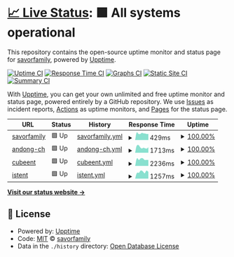 # [📈 Live Status](https://savorfamily.github.io/upptime): <!--live status--> **🟩 All systems operational**

This repository contains the open-source uptime monitor and status page for [savorfamily](https://savorfamily.github.io/upptime), powered by [Upptime](https://github.com/upptime/upptime).

[![Uptime CI](https://github.com/savorfamily/upptime/workflows/Uptime%20CI/badge.svg)](https://github.com/savorfamily/upptime/actions?query=workflow%3A%22Uptime+CI%22)
[![Response Time CI](https://github.com/savorfamily/upptime/workflows/Response%20Time%20CI/badge.svg)](https://github.com/savorfamily/upptime/actions?query=workflow%3A%22Response+Time+CI%22)
[![Graphs CI](https://github.com/savorfamily/upptime/workflows/Graphs%20CI/badge.svg)](https://github.com/savorfamily/upptime/actions?query=workflow%3A%22Graphs+CI%22)
[![Static Site CI](https://github.com/savorfamily/upptime/workflows/Static%20Site%20CI/badge.svg)](https://github.com/savorfamily/upptime/actions?query=workflow%3A%22Static+Site+CI%22)
[![Summary CI](https://github.com/savorfamily/upptime/workflows/Summary%20CI/badge.svg)](https://github.com/savorfamily/upptime/actions?query=workflow%3A%22Summary+CI%22)

With [Upptime](https://upptime.js.org), you can get your own unlimited and free uptime monitor and status page, powered entirely by a GitHub repository. We use [Issues](https://github.com/savorfamily/upptime/issues) as incident reports, [Actions](https://github.com/savorfamily/upptime/actions) as uptime monitors, and [Pages](https://savorfamily.github.io/upptime) for the status page.

<!--start: status pages-->
<!-- This summary is generated by Upptime (https://github.com/upptime/upptime) -->
<!-- Do not edit this manually, your changes will be overwritten -->
<!-- prettier-ignore -->
| URL | Status | History | Response Time | Uptime |
| --- | ------ | ------- | ------------- | ------ |
| <img alt="" src="https://icons.duckduckgo.com/ip3/www.savorfamily.com.ico" height="13"> [savorfamily](http://www.savorfamily.com) | 🟩 Up | [savorfamily.yml](https://github.com/savorfamily/upptime/commits/HEAD/history/savorfamily.yml) | <details><summary><img alt="Response time graph" src="./graphs/savorfamily/response-time-week.png" height="20"> 429ms</summary><br><a href="https://savorfamily.github.io/upptime/history/savorfamily"><img alt="Response time 521" src="https://img.shields.io/endpoint?url=https%3A%2F%2Fraw.githubusercontent.com%2Fsavorfamily%2Fupptime%2FHEAD%2Fapi%2Fsavorfamily%2Fresponse-time.json"></a><br><a href="https://savorfamily.github.io/upptime/history/savorfamily"><img alt="24-hour response time 448" src="https://img.shields.io/endpoint?url=https%3A%2F%2Fraw.githubusercontent.com%2Fsavorfamily%2Fupptime%2FHEAD%2Fapi%2Fsavorfamily%2Fresponse-time-day.json"></a><br><a href="https://savorfamily.github.io/upptime/history/savorfamily"><img alt="7-day response time 429" src="https://img.shields.io/endpoint?url=https%3A%2F%2Fraw.githubusercontent.com%2Fsavorfamily%2Fupptime%2FHEAD%2Fapi%2Fsavorfamily%2Fresponse-time-week.json"></a><br><a href="https://savorfamily.github.io/upptime/history/savorfamily"><img alt="30-day response time 439" src="https://img.shields.io/endpoint?url=https%3A%2F%2Fraw.githubusercontent.com%2Fsavorfamily%2Fupptime%2FHEAD%2Fapi%2Fsavorfamily%2Fresponse-time-month.json"></a><br><a href="https://savorfamily.github.io/upptime/history/savorfamily"><img alt="1-year response time 521" src="https://img.shields.io/endpoint?url=https%3A%2F%2Fraw.githubusercontent.com%2Fsavorfamily%2Fupptime%2FHEAD%2Fapi%2Fsavorfamily%2Fresponse-time-year.json"></a></details> | <details><summary><a href="https://savorfamily.github.io/upptime/history/savorfamily">100.00%</a></summary><a href="https://savorfamily.github.io/upptime/history/savorfamily"><img alt="All-time uptime 94.36%" src="https://img.shields.io/endpoint?url=https%3A%2F%2Fraw.githubusercontent.com%2Fsavorfamily%2Fupptime%2FHEAD%2Fapi%2Fsavorfamily%2Fuptime.json"></a><br><a href="https://savorfamily.github.io/upptime/history/savorfamily"><img alt="24-hour uptime 100.00%" src="https://img.shields.io/endpoint?url=https%3A%2F%2Fraw.githubusercontent.com%2Fsavorfamily%2Fupptime%2FHEAD%2Fapi%2Fsavorfamily%2Fuptime-day.json"></a><br><a href="https://savorfamily.github.io/upptime/history/savorfamily"><img alt="7-day uptime 100.00%" src="https://img.shields.io/endpoint?url=https%3A%2F%2Fraw.githubusercontent.com%2Fsavorfamily%2Fupptime%2FHEAD%2Fapi%2Fsavorfamily%2Fuptime-week.json"></a><br><a href="https://savorfamily.github.io/upptime/history/savorfamily"><img alt="30-day uptime 99.96%" src="https://img.shields.io/endpoint?url=https%3A%2F%2Fraw.githubusercontent.com%2Fsavorfamily%2Fupptime%2FHEAD%2Fapi%2Fsavorfamily%2Fuptime-month.json"></a><br><a href="https://savorfamily.github.io/upptime/history/savorfamily"><img alt="1-year uptime 94.36%" src="https://img.shields.io/endpoint?url=https%3A%2F%2Fraw.githubusercontent.com%2Fsavorfamily%2Fupptime%2FHEAD%2Fapi%2Fsavorfamily%2Fuptime-year.json"></a></details>
| <img alt="" src="https://icons.duckduckgo.com/ip3/www.andong-ch.org.ico" height="13"> [andong-ch](http://www.andong-ch.org) | 🟩 Up | [andong-ch.yml](https://github.com/savorfamily/upptime/commits/HEAD/history/andong-ch.yml) | <details><summary><img alt="Response time graph" src="./graphs/andong-ch/response-time-week.png" height="20"> 1713ms</summary><br><a href="https://savorfamily.github.io/upptime/history/andong-ch"><img alt="Response time 2145" src="https://img.shields.io/endpoint?url=https%3A%2F%2Fraw.githubusercontent.com%2Fsavorfamily%2Fupptime%2FHEAD%2Fapi%2Fandong-ch%2Fresponse-time.json"></a><br><a href="https://savorfamily.github.io/upptime/history/andong-ch"><img alt="24-hour response time 1556" src="https://img.shields.io/endpoint?url=https%3A%2F%2Fraw.githubusercontent.com%2Fsavorfamily%2Fupptime%2FHEAD%2Fapi%2Fandong-ch%2Fresponse-time-day.json"></a><br><a href="https://savorfamily.github.io/upptime/history/andong-ch"><img alt="7-day response time 1713" src="https://img.shields.io/endpoint?url=https%3A%2F%2Fraw.githubusercontent.com%2Fsavorfamily%2Fupptime%2FHEAD%2Fapi%2Fandong-ch%2Fresponse-time-week.json"></a><br><a href="https://savorfamily.github.io/upptime/history/andong-ch"><img alt="30-day response time 2252" src="https://img.shields.io/endpoint?url=https%3A%2F%2Fraw.githubusercontent.com%2Fsavorfamily%2Fupptime%2FHEAD%2Fapi%2Fandong-ch%2Fresponse-time-month.json"></a><br><a href="https://savorfamily.github.io/upptime/history/andong-ch"><img alt="1-year response time 2145" src="https://img.shields.io/endpoint?url=https%3A%2F%2Fraw.githubusercontent.com%2Fsavorfamily%2Fupptime%2FHEAD%2Fapi%2Fandong-ch%2Fresponse-time-year.json"></a></details> | <details><summary><a href="https://savorfamily.github.io/upptime/history/andong-ch">100.00%</a></summary><a href="https://savorfamily.github.io/upptime/history/andong-ch"><img alt="All-time uptime 98.37%" src="https://img.shields.io/endpoint?url=https%3A%2F%2Fraw.githubusercontent.com%2Fsavorfamily%2Fupptime%2FHEAD%2Fapi%2Fandong-ch%2Fuptime.json"></a><br><a href="https://savorfamily.github.io/upptime/history/andong-ch"><img alt="24-hour uptime 100.00%" src="https://img.shields.io/endpoint?url=https%3A%2F%2Fraw.githubusercontent.com%2Fsavorfamily%2Fupptime%2FHEAD%2Fapi%2Fandong-ch%2Fuptime-day.json"></a><br><a href="https://savorfamily.github.io/upptime/history/andong-ch"><img alt="7-day uptime 100.00%" src="https://img.shields.io/endpoint?url=https%3A%2F%2Fraw.githubusercontent.com%2Fsavorfamily%2Fupptime%2FHEAD%2Fapi%2Fandong-ch%2Fuptime-week.json"></a><br><a href="https://savorfamily.github.io/upptime/history/andong-ch"><img alt="30-day uptime 99.90%" src="https://img.shields.io/endpoint?url=https%3A%2F%2Fraw.githubusercontent.com%2Fsavorfamily%2Fupptime%2FHEAD%2Fapi%2Fandong-ch%2Fuptime-month.json"></a><br><a href="https://savorfamily.github.io/upptime/history/andong-ch"><img alt="1-year uptime 98.37%" src="https://img.shields.io/endpoint?url=https%3A%2F%2Fraw.githubusercontent.com%2Fsavorfamily%2Fupptime%2FHEAD%2Fapi%2Fandong-ch%2Fuptime-year.json"></a></details>
| <img alt="" src="https://icons.duckduckgo.com/ip3/www.cubeent.co.kr.ico" height="13"> [cubeent](http://www.cubeent.co.kr) | 🟩 Up | [cubeent.yml](https://github.com/savorfamily/upptime/commits/HEAD/history/cubeent.yml) | <details><summary><img alt="Response time graph" src="./graphs/cubeent/response-time-week.png" height="20"> 2236ms</summary><br><a href="https://savorfamily.github.io/upptime/history/cubeent"><img alt="Response time 2303" src="https://img.shields.io/endpoint?url=https%3A%2F%2Fraw.githubusercontent.com%2Fsavorfamily%2Fupptime%2FHEAD%2Fapi%2Fcubeent%2Fresponse-time.json"></a><br><a href="https://savorfamily.github.io/upptime/history/cubeent"><img alt="24-hour response time 2527" src="https://img.shields.io/endpoint?url=https%3A%2F%2Fraw.githubusercontent.com%2Fsavorfamily%2Fupptime%2FHEAD%2Fapi%2Fcubeent%2Fresponse-time-day.json"></a><br><a href="https://savorfamily.github.io/upptime/history/cubeent"><img alt="7-day response time 2236" src="https://img.shields.io/endpoint?url=https%3A%2F%2Fraw.githubusercontent.com%2Fsavorfamily%2Fupptime%2FHEAD%2Fapi%2Fcubeent%2Fresponse-time-week.json"></a><br><a href="https://savorfamily.github.io/upptime/history/cubeent"><img alt="30-day response time 2395" src="https://img.shields.io/endpoint?url=https%3A%2F%2Fraw.githubusercontent.com%2Fsavorfamily%2Fupptime%2FHEAD%2Fapi%2Fcubeent%2Fresponse-time-month.json"></a><br><a href="https://savorfamily.github.io/upptime/history/cubeent"><img alt="1-year response time 2303" src="https://img.shields.io/endpoint?url=https%3A%2F%2Fraw.githubusercontent.com%2Fsavorfamily%2Fupptime%2FHEAD%2Fapi%2Fcubeent%2Fresponse-time-year.json"></a></details> | <details><summary><a href="https://savorfamily.github.io/upptime/history/cubeent">100.00%</a></summary><a href="https://savorfamily.github.io/upptime/history/cubeent"><img alt="All-time uptime 99.98%" src="https://img.shields.io/endpoint?url=https%3A%2F%2Fraw.githubusercontent.com%2Fsavorfamily%2Fupptime%2FHEAD%2Fapi%2Fcubeent%2Fuptime.json"></a><br><a href="https://savorfamily.github.io/upptime/history/cubeent"><img alt="24-hour uptime 100.00%" src="https://img.shields.io/endpoint?url=https%3A%2F%2Fraw.githubusercontent.com%2Fsavorfamily%2Fupptime%2FHEAD%2Fapi%2Fcubeent%2Fuptime-day.json"></a><br><a href="https://savorfamily.github.io/upptime/history/cubeent"><img alt="7-day uptime 100.00%" src="https://img.shields.io/endpoint?url=https%3A%2F%2Fraw.githubusercontent.com%2Fsavorfamily%2Fupptime%2FHEAD%2Fapi%2Fcubeent%2Fuptime-week.json"></a><br><a href="https://savorfamily.github.io/upptime/history/cubeent"><img alt="30-day uptime 100.00%" src="https://img.shields.io/endpoint?url=https%3A%2F%2Fraw.githubusercontent.com%2Fsavorfamily%2Fupptime%2FHEAD%2Fapi%2Fcubeent%2Fuptime-month.json"></a><br><a href="https://savorfamily.github.io/upptime/history/cubeent"><img alt="1-year uptime 99.98%" src="https://img.shields.io/endpoint?url=https%3A%2F%2Fraw.githubusercontent.com%2Fsavorfamily%2Fupptime%2FHEAD%2Fapi%2Fcubeent%2Fuptime-year.json"></a></details>
| <img alt="" src="https://icons.duckduckgo.com/ip3/www.istent.co.kr.ico" height="13"> [istent](http://www.istent.co.kr) | 🟩 Up | [istent.yml](https://github.com/savorfamily/upptime/commits/HEAD/history/istent.yml) | <details><summary><img alt="Response time graph" src="./graphs/istent/response-time-week.png" height="20"> 1257ms</summary><br><a href="https://savorfamily.github.io/upptime/history/istent"><img alt="Response time 1975" src="https://img.shields.io/endpoint?url=https%3A%2F%2Fraw.githubusercontent.com%2Fsavorfamily%2Fupptime%2FHEAD%2Fapi%2Fistent%2Fresponse-time.json"></a><br><a href="https://savorfamily.github.io/upptime/history/istent"><img alt="24-hour response time 1372" src="https://img.shields.io/endpoint?url=https%3A%2F%2Fraw.githubusercontent.com%2Fsavorfamily%2Fupptime%2FHEAD%2Fapi%2Fistent%2Fresponse-time-day.json"></a><br><a href="https://savorfamily.github.io/upptime/history/istent"><img alt="7-day response time 1257" src="https://img.shields.io/endpoint?url=https%3A%2F%2Fraw.githubusercontent.com%2Fsavorfamily%2Fupptime%2FHEAD%2Fapi%2Fistent%2Fresponse-time-week.json"></a><br><a href="https://savorfamily.github.io/upptime/history/istent"><img alt="30-day response time 1607" src="https://img.shields.io/endpoint?url=https%3A%2F%2Fraw.githubusercontent.com%2Fsavorfamily%2Fupptime%2FHEAD%2Fapi%2Fistent%2Fresponse-time-month.json"></a><br><a href="https://savorfamily.github.io/upptime/history/istent"><img alt="1-year response time 1975" src="https://img.shields.io/endpoint?url=https%3A%2F%2Fraw.githubusercontent.com%2Fsavorfamily%2Fupptime%2FHEAD%2Fapi%2Fistent%2Fresponse-time-year.json"></a></details> | <details><summary><a href="https://savorfamily.github.io/upptime/history/istent">100.00%</a></summary><a href="https://savorfamily.github.io/upptime/history/istent"><img alt="All-time uptime 99.94%" src="https://img.shields.io/endpoint?url=https%3A%2F%2Fraw.githubusercontent.com%2Fsavorfamily%2Fupptime%2FHEAD%2Fapi%2Fistent%2Fuptime.json"></a><br><a href="https://savorfamily.github.io/upptime/history/istent"><img alt="24-hour uptime 100.00%" src="https://img.shields.io/endpoint?url=https%3A%2F%2Fraw.githubusercontent.com%2Fsavorfamily%2Fupptime%2FHEAD%2Fapi%2Fistent%2Fuptime-day.json"></a><br><a href="https://savorfamily.github.io/upptime/history/istent"><img alt="7-day uptime 100.00%" src="https://img.shields.io/endpoint?url=https%3A%2F%2Fraw.githubusercontent.com%2Fsavorfamily%2Fupptime%2FHEAD%2Fapi%2Fistent%2Fuptime-week.json"></a><br><a href="https://savorfamily.github.io/upptime/history/istent"><img alt="30-day uptime 100.00%" src="https://img.shields.io/endpoint?url=https%3A%2F%2Fraw.githubusercontent.com%2Fsavorfamily%2Fupptime%2FHEAD%2Fapi%2Fistent%2Fuptime-month.json"></a><br><a href="https://savorfamily.github.io/upptime/history/istent"><img alt="1-year uptime 99.94%" src="https://img.shields.io/endpoint?url=https%3A%2F%2Fraw.githubusercontent.com%2Fsavorfamily%2Fupptime%2FHEAD%2Fapi%2Fistent%2Fuptime-year.json"></a></details>

<!--end: status pages-->

[**Visit our status website →**](https://savorfamily.github.io/upptime)

## 📄 License

- Powered by: [Upptime](https://github.com/upptime/upptime)
- Code: [MIT](./LICENSE) © [savorfamily](https://savorfamily.github.io/upptime)
- Data in the `./history` directory: [Open Database License](https://opendatacommons.org/licenses/odbl/1-0/)
